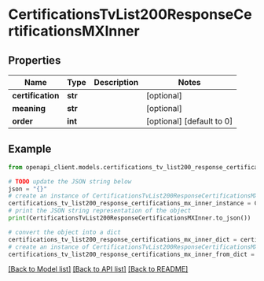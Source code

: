 # CertificationsTvList200ResponseCertificationsMXInner


## Properties

Name | Type | Description | Notes
------------ | ------------- | ------------- | -------------
**certification** | **str** |  | [optional] 
**meaning** | **str** |  | [optional] 
**order** | **int** |  | [optional] [default to 0]

## Example

```python
from openapi_client.models.certifications_tv_list200_response_certifications_mx_inner import CertificationsTvList200ResponseCertificationsMXInner

# TODO update the JSON string below
json = "{}"
# create an instance of CertificationsTvList200ResponseCertificationsMXInner from a JSON string
certifications_tv_list200_response_certifications_mx_inner_instance = CertificationsTvList200ResponseCertificationsMXInner.from_json(json)
# print the JSON string representation of the object
print(CertificationsTvList200ResponseCertificationsMXInner.to_json())

# convert the object into a dict
certifications_tv_list200_response_certifications_mx_inner_dict = certifications_tv_list200_response_certifications_mx_inner_instance.to_dict()
# create an instance of CertificationsTvList200ResponseCertificationsMXInner from a dict
certifications_tv_list200_response_certifications_mx_inner_from_dict = CertificationsTvList200ResponseCertificationsMXInner.from_dict(certifications_tv_list200_response_certifications_mx_inner_dict)
```
[[Back to Model list]](../README.md#documentation-for-models) [[Back to API list]](../README.md#documentation-for-api-endpoints) [[Back to README]](../README.md)


